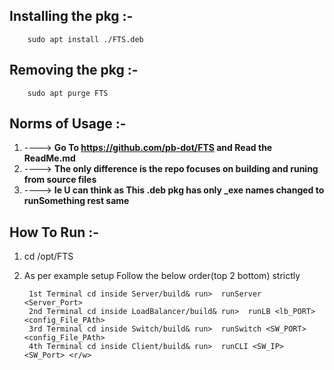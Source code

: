 ## Installing the pkg :-

        sudo apt install ./FTS.deb

## Removing the pkg :-

        sudo apt purge FTS

## Norms of Usage :-

1. ----> **Go To https://github.com/pb-dot/FTS and Read the ReadMe.md**
2. ----> **The only difference is the repo focuses on building and runing from source files**
3. ----> **Ie U can think as This .deb pkg has only _exe names changed to runSomething rest same**
 
## How To Run :-

1. cd /opt/FTS

2. As per example setup Follow the below order(top 2 bottom) strictly <br>

        1st Terminal cd inside Server/build& run>  runServer  <Server_Port>
        2nd Terminal cd inside LoadBalancer/build& run>  runLB <lb_PORT> <config_File_PAth>
        3rd Terminal cd inside Switch/build& run>  runSwitch <SW_PORT> <config_File_PAth>
        4th Terminal cd inside Client/build& run>  runCLI <SW_IP> <SW_Port> <r/w> 
